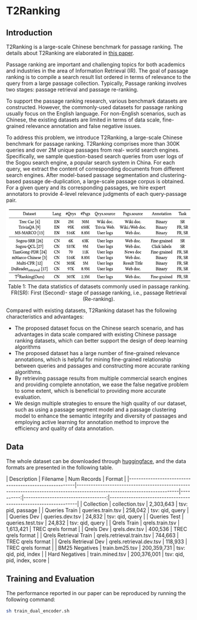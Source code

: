 # T2Ranking

## Introduction
T2Ranking is a large-scale Chinese benchmark for passage ranking. The details about T2Ranking are elaborated in [this paper](https://github.com/THUIR/T2Ranking).


Passage ranking are important and challenging topics for both academics and industries in the area of Information Retrieval (IR). The goal of passage ranking is to compile a search result list ordered in terms of relevance to the query from a large passage collection. Typically, Passage ranking involves two stages: passage retrieval and passage re-ranking. 

To support the passage ranking research, various benchmark datasets are constructed. However, the commonly-used datasets for passage ranking usually focus on the English language. For non-English scenarios, such as Chinese, the existing datasets are limited in terms of data scale, fine-grained relevance annotation and false negative issues.


To address this problem, we introduce T2Ranking, a large-scale Chinese benchmark for passage ranking. T2Ranking comprises more than 300K queries and over 2M unique passages from real- world search engines. Specifically, we sample question-based search queries from user logs of the Sogou search engine, a popular search system in China. For each query, we extract the content of corresponding documents from different search engines. After model-based passage segmentation and clustering-based passage de-duplication, a large-scale passage corpus is obtained. For a given query and its corresponding passages, we hire expert annotators to provide 4-level relevance judgments of each query-passage pair. 


<div align=center><img width="600" height="200" src="pic/stat.png"/></div>
<div align=center>Table 1: The data statistics of datasets commonly used in passage ranking. FR(SR): First (Second)- stage of passage ranking, i.e., passage Retrieval (Re-ranking).</div>



Compared with existing datasets, T2Ranking dataset has the following characteristics and advantages:
* The proposed dataset focus on the Chinese search scenario, and has advantages in data scale compared with existing Chinese passage ranking datasets, which can better support the design of deep learning algorithms
* The proposed dataset has a large number of fine-grained relevance annotations, which is helpful for mining fine-grained relationship between queries and passages and constructing more accurate ranking algorithms.
* By retrieving passage results from multiple commercial search engines and providing complete annotation, we ease the false negative problem to some extent, which is beneficial to providing more accurate evaluation.
* We design multiple strategies to ensure the high quality of our dataset, such as using a passage segment model and a passage clustering model to enhance the semantic integrity and diversity of passages and employing active learning for annotation method to improve the efficiency and quality of data annotation.

## Data
The whole dataset can be downloaded through [huggingface](https://huggingface.co/datasets/THUIR/T2Ranking), and the data formats are presented in the following table.


| Description                                           | Filename                                                                                                                |                        Num Records | Format                                                         |
|-------------------------------------------------------|-------------------------------------------------------------------------------------------------------------------------|----------:|-----------------------------------:|----------------------------------------------------------------|
| Collection                                | collection.tsv                             |                           2,303,643  | tsv: pid, passage |
| Queries     Train                          | queries.train.tsv                                 |                  258,042  | tsv: qid, query |
| Queries     Dev                          | queries.dev.tsv                                 |                 24,832  | tsv: qid, query |
| Queries     Test                          | queries.test.tsv                                 |                24,832  | tsv: qid, query |
| Qrels Train                               | qrels.train.tsv                                 |             1,613,421  | TREC qrels format |
| Qrels Dev                                 | qrels.dev.tsv                                    |      400,536    | TREC qrels format |
| Qrels Retrieval Train                               | qrels.retrieval.train.tsv                                |            744,663  | TREC qrels format |
| Qrels Retrieval Dev                               | qrels.retrieval.dev.tsv                                |            118,933  | TREC qrels format |
|  BM25 Negatives                               | train.bm25.tsv                                |            200,359,731  | tsv: qid, pid, index |
|  Hard Negatives                               | train.mined.tsv                                |            200,376,001  | tsv: qid, pid, index, score |



## Training and Evaluation
The performance reported in our paper can be reproduced by running the following command:

```bash
sh train_dual_encoder.sh
```

